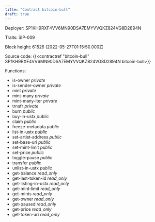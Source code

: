```yaml
---
title: "Contract bitcoin-bull"
draft: true
---
```

Deployer: SP1KH9RXF4VV6MN90DSA7EMYVVQKZ824VG8D2894N

Traits:
SIP-009 



Block height: 61529 (2022-05-27T01:15:50.000Z)

Source code: {{<contractref "bitcoin-bull" SP1KH9RXF4VV6MN90DSA7EMYVVQKZ824VG8D2894N bitcoin-bull>}}

Functions:

* is-owner _private_
* is-sender-owner _private_
* mint _private_
* mint-many _private_
* mint-many-iter _private_
* trnsfr _private_
* burn _public_
* buy-in-ustx _public_
* claim _public_
* freeze-metadata _public_
* list-in-ustx _public_
* set-artist-address _public_
* set-base-uri _public_
* set-mint-limit _public_
* set-price _public_
* toggle-pause _public_
* transfer _public_
* unlist-in-ustx _public_
* get-balance _read_only_
* get-last-token-id _read_only_
* get-listing-in-ustx _read_only_
* get-mint-limit _read_only_
* get-mints _read_only_
* get-owner _read_only_
* get-paused _read_only_
* get-price _read_only_
* get-token-uri _read_only_
